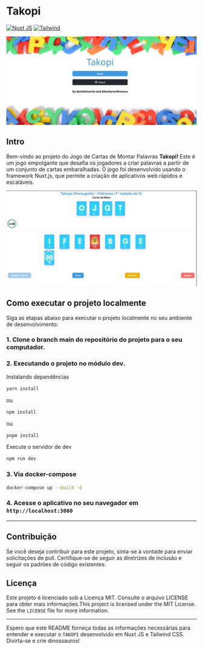 # Takopi

<a target="_blank" href="https://nuxt.com/">![Nuxt JS](https://img.shields.io/badge/NuxtJs-v3.6.3-3fb27f)</a>
<a target="_blank" href="https://tailwindcss.com/">
![Tailwind](https://img.shields.io/badge/Tailwind-v3.3.2-38bdf8)
</a>

<img src="assets/images/readme/folder.jpg"/>

<br />

## Intro
Bem-vindo ao projeto do Jogo de Cartas de Montar Palavras **Takopi!** Este é um jogo empolgante que desafia os jogadores a criar palavras a partir de um conjunto de cartas embaralhadas. O jogo foi desenvolvido usando o framework Nuxt.js, que permite a criação de aplicativos web rápidos e escaláveis.

<img src="assets/images/readme/game-pt.jpg"/>

<br />

## Como executar o projeto localmente

Siga as etapas abaixo para executar o projeto localmente no seu ambiente de desenvolvimento:

### 1. Clone o branch **main** do repositório do projeto para o seu computador.

### 2. Executando o projeto no módulo dev.

Instalando dependências
```bash
yarn install
```
ou
``` bash
npm install
```
ou
``` bash
pnpm install
```

Execute o servidor de dev

```bash
npm run dev
```

### 3. Via docker-compose
``` sh
docker-compose up --build -d
```

### 4. Acesse o aplicativo no seu navegador em `http://localhost:3000`

---

## Contribuição

Se você deseja contribuir para este projeto, sinta-se à vontade para enviar solicitações de pull. Certifique-se de seguir as diretrizes de inclusão e seguir os padrões de código existentes.

## Licença

Este projeto é licenciado sob a Licença MIT. Consulte o arquivo LICENSE para obter mais informações.This project is licensed under the MIT License. See the `LICENSE` file for more information.

---

Espero que este README forneça todas as informações necessárias para entender e executar o `TAKOPI` desenvolvido em Nuxt JS e Tailwind CSS. Divirta-se e crie dinossauros!
